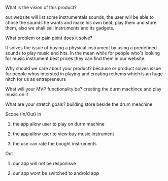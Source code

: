 What is the vision of this product?

our website will list some instrumentals sounds, the user will be able to chose the sounds he wants and make his own beat, play them and store them, also we shall sell instruments and its gadgets.

 

What problem or pain point does it solve?

It solves the issue of buying a physical instrument by using a predefined sounds to play music and hits. In the mean while for people who's looking for music instrument best prices they can find them in our website.

 

Why should we care about your product? because or product solves issue for people whos intersted in playing and creating rethems which is an huge nitch for us as entrepreneurs
 


What will your MVP functionality be? creating the durm machince and play music on it 



What are your stretch goals? building store beside the drum meachine

Scope (In/Out)
In
1. the app allow user to play on durm machine 

2. the app allow user to view buy music instrument

3. the use can rate the bought instruments

Out

1. our app will not be responisve 

2. our app wont be switched to android app
